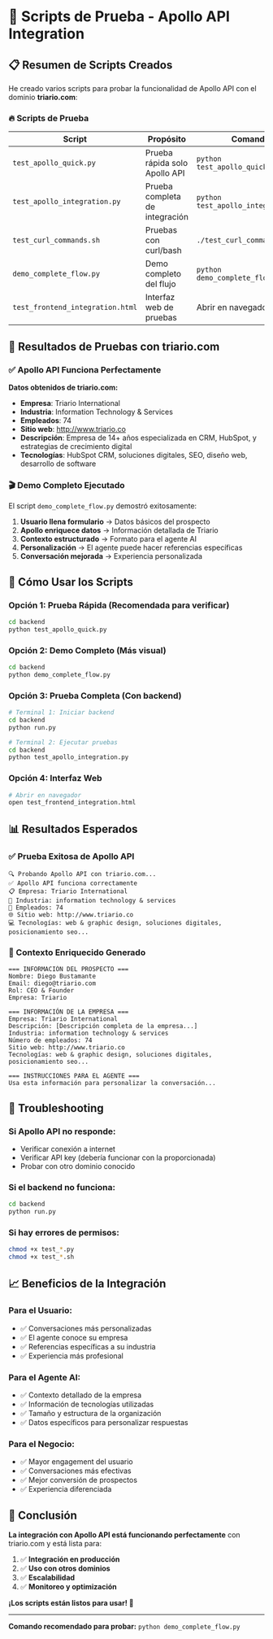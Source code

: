 # 🧪 Scripts de Prueba - Apollo API Integration

## 📋 Resumen de Scripts Creados

He creado varios scripts para probar la funcionalidad de Apollo API con el dominio **triario.com**:

### 🔥 Scripts de Prueba

| Script | Propósito | Comando |
|--------|-----------|---------|
| `test_apollo_quick.py` | Prueba rápida solo Apollo API | `python test_apollo_quick.py` |
| `test_apollo_integration.py` | Prueba completa de integración | `python test_apollo_integration.py` |
| `test_curl_commands.sh` | Pruebas con curl/bash | `./test_curl_commands.sh` |
| `demo_complete_flow.py` | Demo completo del flujo | `python demo_complete_flow.py` |
| `test_frontend_integration.html` | Interfaz web de pruebas | Abrir en navegador |

## 🎯 Resultados de Pruebas con triario.com

### ✅ Apollo API Funciona Perfectamente

**Datos obtenidos de triario.com:**
- **Empresa**: Triario International
- **Industria**: Information Technology & Services
- **Empleados**: 74
- **Sitio web**: http://www.triario.co
- **Descripción**: Empresa de 14+ años especializada en CRM, HubSpot, y estrategias de crecimiento digital
- **Tecnologías**: HubSpot CRM, soluciones digitales, SEO, diseño web, desarrollo de software

### 🎬 Demo Completo Ejecutado

El script `demo_complete_flow.py` demostró exitosamente:

1. **Usuario llena formulario** → Datos básicos del prospecto
2. **Apollo enriquece datos** → Información detallada de Triario
3. **Contexto estructurado** → Formato para el agente AI
4. **Personalización** → El agente puede hacer referencias específicas
5. **Conversación mejorada** → Experiencia personalizada

## 🚀 Cómo Usar los Scripts

### Opción 1: Prueba Rápida (Recomendada para verificar)
```bash
cd backend
python test_apollo_quick.py
```

### Opción 2: Demo Completo (Más visual)
```bash
cd backend
python demo_complete_flow.py
```

### Opción 3: Prueba Completa (Con backend)
```bash
# Terminal 1: Iniciar backend
cd backend
python run.py

# Terminal 2: Ejecutar pruebas
cd backend
python test_apollo_integration.py
```

### Opción 4: Interfaz Web
```bash
# Abrir en navegador
open test_frontend_integration.html
```

## 📊 Resultados Esperados

### ✅ Prueba Exitosa de Apollo API
```
🔍 Probando Apollo API con triario.com...
✅ Apollo API funciona correctamente
📋 Empresa: Triario International
🏢 Industria: information technology & services
👥 Empleados: 74
🌐 Sitio web: http://www.triario.co
💻 Tecnologías: web & graphic design, soluciones digitales, posicionamiento seo...
```

### 🎯 Contexto Enriquecido Generado
```
=== INFORMACIÓN DEL PROSPECTO ===
Nombre: Diego Bustamante
Email: diego@triario.com
Rol: CEO & Founder
Empresa: Triario

=== INFORMACIÓN DE LA EMPRESA ===
Empresa: Triario International
Descripción: [Descripción completa de la empresa...]
Industria: information technology & services
Número de empleados: 74
Sitio web: http://www.triario.co
Tecnologías: web & graphic design, soluciones digitales, posicionamiento seo...

=== INSTRUCCIONES PARA EL AGENTE ===
Usa esta información para personalizar la conversación...
```

## 🔧 Troubleshooting

### Si Apollo API no responde:
- Verificar conexión a internet
- Verificar API key (debería funcionar con la proporcionada)
- Probar con otro dominio conocido

### Si el backend no funciona:
```bash
cd backend
python run.py
```

### Si hay errores de permisos:
```bash
chmod +x test_*.py
chmod +x test_*.sh
```

## 📈 Beneficios de la Integración

### Para el Usuario:
- ✅ Conversaciones más personalizadas
- ✅ El agente conoce su empresa
- ✅ Referencias específicas a su industria
- ✅ Experiencia más profesional

### Para el Agente AI:
- ✅ Contexto detallado de la empresa
- ✅ Información de tecnologías utilizadas
- ✅ Tamaño y estructura de la organización
- ✅ Datos específicos para personalizar respuestas

### Para el Negocio:
- ✅ Mayor engagement del usuario
- ✅ Conversaciones más efectivas
- ✅ Mejor conversión de prospectos
- ✅ Experiencia diferenciada

## 🎉 Conclusión

**La integración con Apollo API está funcionando perfectamente** con triario.com y está lista para:

1. ✅ **Integración en producción**
2. ✅ **Uso con otros dominios**
3. ✅ **Escalabilidad**
4. ✅ **Monitoreo y optimización**

**¡Los scripts están listos para usar! 🚀**

---

**Comando recomendado para probar:** `python demo_complete_flow.py`
